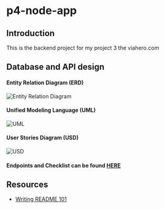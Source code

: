 # p4-node-app

## Introduction

This is the backend project for my project 3 the viahero.com

## Database and API design

#### Entity Relation Diagram (ERD)
![Entity Relation Diagram](/projects/p4-node-app/diagrams/ERD-PSD.jpg "ERD")

#### Unified Modeling Language (UML)
![UML](/projects/p4-node-app/diagrams/UML-PSD%20copy.jpg "UML")

#### User Stories Diagram (USD)
![USD](/projects/p4-node-app/diagrams/UserStoriesDiagram%20copy.jpg "USD")

#### Endpoints and Checklist can be found [HERE](./checklists/Ckecklists.xlsx)


## Resources

- [Writing README 101](https://stackoverflow.com/questions/32563078/how-link-to-any-local-file-with-markdown-syntax)
